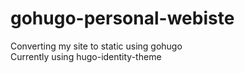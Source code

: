 # gohugo-personal-webiste
Converting my site to static using gohugo<br>
Currently using hugo-identity-theme 
